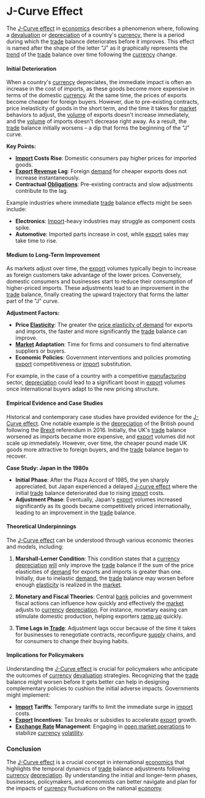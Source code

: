 # J-Curve Effect

The [J-Curve effect](../j/j-curve_effect.md) in [economics](../e/economics.md) describes a phenomenon where, following a [devaluation](../d/devaluation.md) or [depreciation](../d/depreciation.md) of a country's [currency](../c/currency.md), there is a period during which the [trade](../t/trade.md) balance deteriorates before it improves. This effect is named after the shape of the letter "J" as it graphically represents the [trend](../t/trend.md) of the [trade](../t/trade.md) balance over time following the [currency](../c/currency.md) change.

#### Initial Deterioration

When a country's [currency](../c/currency.md) depreciates, the immediate impact is often an increase in the cost of imports, as these goods become more expensive in terms of the domestic [currency](../c/currency.md). At the same time, the prices of exports become cheaper for foreign buyers. However, due to pre-existing contracts, price inelasticity of goods in the short term, and the time it takes for [market](../m/market.md) behaviors to adjust, the [volume](../v/volume.md) of exports doesn't increase immediately, and the [volume](../v/volume.md) of imports doesn't decrease right away. As a result, the [trade](../t/trade.md) balance initially worsens – a dip that forms the beginning of the "J" curve.

**Key Points:**
- **[Import](../i/import.md) Costs Rise**: Domestic consumers pay higher prices for imported goods.
- **[Export](../e/export.md) [Revenue](../r/revenue.md) Lag**: Foreign [demand](../d/demand.md) for cheaper exports does not increase instantaneously.
- **Contractual [Obligations](../o/obligation.md)**: Pre-existing contracts and slow adjustments contribute to the lag.

Example industries where immediate [trade](../t/trade.md) balance effects might be seen include:
- **Electronics**: [Import](../i/import.md)-heavy industries may struggle as component costs spike.
- **Automotive**: Imported parts increase in cost, while [export](../e/export.md) sales may take time to rise.

#### Medium to Long-Term Improvement

As markets adjust over time, the [export](../e/export.md) volumes typically begin to increase as foreign customers take advantage of the lower prices. Conversely, domestic consumers and businesses start to reduce their consumption of higher-priced imports. These adjustments lead to an improvement in the [trade](../t/trade.md) balance, finally creating the upward trajectory that forms the latter part of the "J" curve.

**Adjustment Factors:**
- **Price [Elasticity](../e/elasticity.md)**: The greater the [price elasticity of demand](../p/price_elasticity_of_demand.md) for exports and imports, the faster and more significantly the [trade](../t/trade.md) balance can improve.
- **[Market](../m/market.md) Adaptation**: Time for firms and consumers to find alternative suppliers or buyers.
- **Economic Policies**: Government interventions and policies promoting [export](../e/export.md) competitiveness or [import](../i/import.md) substitution.

For example, in the case of a country with a competitive [manufacturing](../m/manufacturing.md) sector, [depreciation](../d/depreciation.md) could lead to a significant boost in [export](../e/export.md) volumes once international buyers adapt to the new pricing structure. 

#### Empirical Evidence and Case Studies

Historical and contemporary case studies have provided evidence for the [J-Curve effect](../j/j-curve_effect.md). One notable example is the [depreciation](../d/depreciation.md) of the British pound following the [Brexit](../b/brexit.md) referendum in 2016. Initially, the UK's [trade](../t/trade.md) balance worsened as imports became more expensive, and [export](../e/export.md) volumes did not scale up immediately. However, over time, the cheaper pound made UK goods more attractive to foreign buyers, and the [trade](../t/trade.md) balance began to recover.

**Case Study: Japan in the 1980s**
- **Initial Phase**: After the Plaza Accord of 1985, the yen sharply appreciated, but Japan experienced a delayed [J-curve effect](../j/j-curve_effect.md) where the initial [trade](../t/trade.md) balance deteriorated due to rising [import](../i/import.md) costs.
- **Adjustment Phase**: Eventually, Japan's [export](../e/export.md) volumes increased significantly as its goods became competitively priced internationally, leading to an improvement in the [trade](../t/trade.md) balance.

#### Theoretical Underpinnings

The [J-Curve effect](../j/j-curve_effect.md) can be understood through various economic theories and models, including:

1. **Marshall-Lerner Condition**: This condition states that a [currency](../c/currency.md) [depreciation](../d/depreciation.md) [will](../w/will.md) only improve the [trade](../t/trade.md) balance if the sum of the price elasticities of [demand](../d/demand.md) for exports and imports is greater than one. Initially, due to inelastic [demand](../d/demand.md), the [trade](../t/trade.md) balance may worsen before enough [elasticity](../e/elasticity.md) is realized in the [market](../m/market.md).

2. **Monetary and Fiscal Theories**: Central [bank](../b/bank.md) policies and government fiscal actions can influence how quickly and effectively the [market](../m/market.md) adjusts to [currency](../c/currency.md) [depreciation](../d/depreciation.md). For instance, monetary easing can stimulate domestic production, helping exporters [ramp up](../r/ramp_up.md) quickly.

3. **Time Lags in [Trade](../t/trade.md)**: Adjustment lags occur because of the time it takes for businesses to renegotiate contracts, reconfigure [supply](../s/supply.md) chains, and for consumers to change their buying habits.

#### Implications for Policymakers

Understanding the [J-Curve effect](../j/j-curve_effect.md) is crucial for policymakers who anticipate the outcomes of [currency](../c/currency.md) [devaluation](../d/devaluation.md) strategies. Recognizing that the [trade](../t/trade.md) balance might worsen before it gets better can help in designing complementary policies to cushion the initial adverse impacts. Governments might implement:

- **[Import](../i/import.md) Tariffs**: Temporary tariffs to limit the immediate surge in [import](../i/import.md) costs.
- **[Export](../e/export.md) Incentives**: Tax breaks or subsidies to accelerate [export](../e/export.md) growth.
- **[Exchange Rate](../e/exchange_rate.md) Management**: Engaging in [open market operations](../o/open_market_operations.md) to stabilize [currency](../c/currency.md) [volatility](../v/volatility.md).

### Conclusion

The [J-Curve effect](../j/j-curve_effect.md) is a crucial concept in international [economics](../e/economics.md) that highlights the temporal dynamics of [trade](../t/trade.md) balance adjustments following [currency](../c/currency.md) [depreciation](../d/depreciation.md). By understanding the initial and longer-term phases, businesses, policymakers, and economists can better navigate and plan for the impacts of [currency](../c/currency.md) fluctuations on the national [economy](../e/economy.md).
